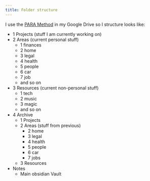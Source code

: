 ```yaml
---
title: Folder structure
---
```


I use the [PARA Method](https://fortelabs.com/blog/para/) in my Google Drive so I structure looks like:

- 1 Projects (stuff I am currently working on)
- 2 Areas (current personal stuff)
  - 1 finances
  - 2 home
  - 3 legal
  - 4 health
  - 5 people
  - 6 car
  - 7 job
  - and so on
- 3 Resources (current non-personal stuff)
  - 1 tech
  - 2 music
  - 3 magic
  - and so on
- 4 Archive
  - 1 Projects
  - 2 Areas (stuff from previous)
    - 2 home
    - 3 legal
    - 4 health
    - 5 people
    - 6 car
    - 7 jobs
  - 3 Resources
- Notes
  - Main obsidian Vault
